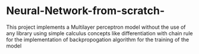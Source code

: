 # Neural-Network-from-scratch-
This project implements a Multilayer perceptron model without the use of any library using simple calculus concepts like differentiation with chain rule for the implementation of backpropogation algorithm for the training of the model 
  
